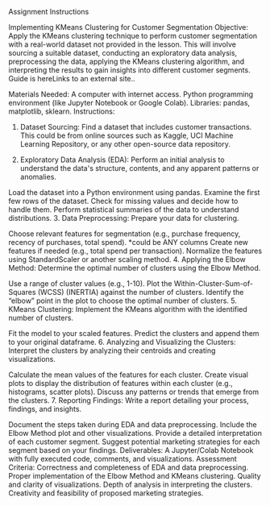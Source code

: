Assignment Instructions

Implementing KMeans Clustering for Customer Segmentation
Objective:
Apply the KMeans clustering technique to perform customer segmentation with a real-world dataset not provided in the lesson. This will involve sourcing a suitable dataset, conducting an exploratory data analysis, preprocessing the data, applying the KMeans clustering algorithm, and interpreting the results to gain insights into different customer segments.  Guide is hereLinks to an external site..

Materials Needed:
A computer with internet access.
Python programming environment (like Jupyter Notebook or Google Colab).
Libraries: pandas, matplotlib, sklearn.
Instructions:
1. Dataset Sourcing:
Find a dataset that includes customer transactions. This could be from online sources such as Kaggle, UCI Machine Learning Repository, or any other open-source data repository.

2. Exploratory Data Analysis (EDA):
Perform an initial analysis to understand the data's structure, contents, and any apparent patterns or anomalies.

Load the dataset into a Python environment using pandas.
Examine the first few rows of the dataset.
Check for missing values and decide how to handle them.
Perform statistical summaries of the data to understand distributions.
3. Data Preprocessing:
Prepare your data for clustering.

Choose relevant features for segmentation (e.g., purchase frequency, recency of purchases, total spend). *could be ANY columns
Create new features if needed (e.g., total spend per transaction).
Normalize the features using StandardScaler or another scaling method.
4. Applying the Elbow Method:
Determine the optimal number of clusters using the Elbow Method.

Use a range of cluster values (e.g., 1-10).
Plot the Within-Cluster-Sum-of-Squares (WCSS) (INERTIA) against the number of clusters.
Identify the “elbow” point in the plot to choose the optimal number of clusters.
5. KMeans Clustering:
Implement the KMeans algorithm with the identified number of clusters.

Fit the model to your scaled features.
Predict the clusters and append them to your original dataframe.
6. Analyzing and Visualizing the Clusters:
Interpret the clusters by analyzing their centroids and creating visualizations.

Calculate the mean values of the features for each cluster.
Create visual plots to display the distribution of features within each cluster (e.g., histograms, scatter plots).
Discuss any patterns or trends that emerge from the clusters.
7. Reporting Findings:
Write a report detailing your process, findings, and insights.

Document the steps taken during EDA and data preprocessing.
Include the Elbow Method plot and other visualizations.
Provide a detailed interpretation of each customer segment.
Suggest potential marketing strategies for each segment based on your findings.
Deliverables:
A Jupyter/Colab Notebook with fully executed code, comments, and visualizations.
Assessment Criteria:
Correctness and completeness of EDA and data preprocessing.
Proper implementation of the Elbow Method and KMeans clustering.
Quality and clarity of visualizations.
Depth of analysis in interpreting the clusters.
Creativity and feasibility of proposed marketing strategies.

